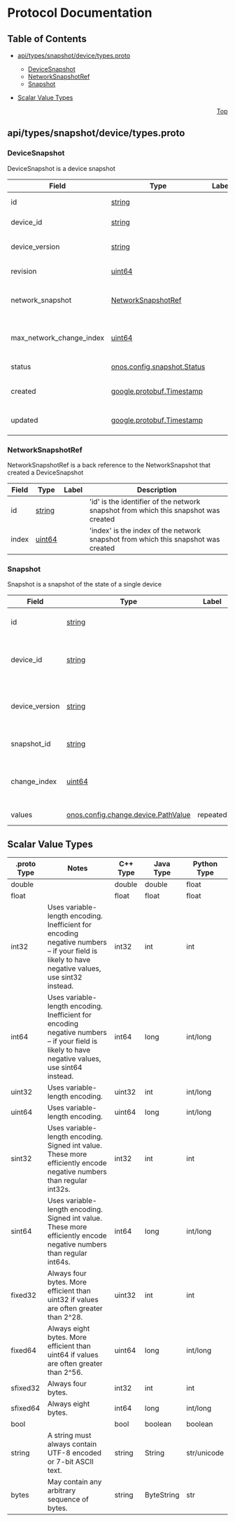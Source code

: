 # Protocol Documentation
<a name="top"></a>

## Table of Contents

- [api/types/snapshot/device/types.proto](#api/types/snapshot/device/types.proto)
    - [DeviceSnapshot](#onos.config.snapshot.device.DeviceSnapshot)
    - [NetworkSnapshotRef](#onos.config.snapshot.device.NetworkSnapshotRef)
    - [Snapshot](#onos.config.snapshot.device.Snapshot)
  
  
  
  

- [Scalar Value Types](#scalar-value-types)



<a name="api/types/snapshot/device/types.proto"></a>
<p align="right"><a href="#top">Top</a></p>

## api/types/snapshot/device/types.proto



<a name="onos.config.snapshot.device.DeviceSnapshot"></a>

### DeviceSnapshot
DeviceSnapshot is a device snapshot


| Field | Type | Label | Description |
| ----- | ---- | ----- | ----------- |
| id | [string](#string) |  | &#39;id&#39; is the unique snapshot identifier |
| device_id | [string](#string) |  | &#39;device_id&#39; is the device to which the snapshot applies |
| device_version | [string](#string) |  | &#39;device_version&#39; is the version to which the snapshot applies |
| revision | [uint64](#uint64) |  | &#39;revision&#39; is the request revision number |
| network_snapshot | [NetworkSnapshotRef](#onos.config.snapshot.device.NetworkSnapshotRef) |  | &#39;network_snapshot&#39; is a reference to the network snapshot from which this snapshot was created |
| max_network_change_index | [uint64](#uint64) |  | &#39;max_network_change_index&#39; is the maximum network change index to be snapshotted for the device |
| status | [onos.config.snapshot.Status](#onos.config.snapshot.Status) |  | &#39;status&#39; is the snapshot status |
| created | [google.protobuf.Timestamp](#google.protobuf.Timestamp) |  | &#39;created&#39; is the time at which the configuration was created |
| updated | [google.protobuf.Timestamp](#google.protobuf.Timestamp) |  | &#39;updated&#39; is the time at which the configuration was last updated |






<a name="onos.config.snapshot.device.NetworkSnapshotRef"></a>

### NetworkSnapshotRef
NetworkSnapshotRef is a back reference to the NetworkSnapshot that created a DeviceSnapshot


| Field | Type | Label | Description |
| ----- | ---- | ----- | ----------- |
| id | [string](#string) |  | &#39;id&#39; is the identifier of the network snapshot from which this snapshot was created |
| index | [uint64](#uint64) |  | &#39;index&#39; is the index of the network snapshot from which this snapshot was created |






<a name="onos.config.snapshot.device.Snapshot"></a>

### Snapshot
Snapshot is a snapshot of the state of a single device


| Field | Type | Label | Description |
| ----- | ---- | ----- | ----------- |
| id | [string](#string) |  | &#39;id&#39; is a unique snapshot identifier |
| device_id | [string](#string) |  | &#39;device_id&#39; is the device to which the snapshot applies |
| device_version | [string](#string) |  | &#39;device_version&#39; is the version to which the snapshot applies |
| snapshot_id | [string](#string) |  | &#39;snapshot_id&#39; is the ID of the snapshot |
| change_index | [uint64](#uint64) |  | &#39;change_index&#39; is the change index at which the snapshot ended |
| values | [onos.config.change.device.PathValue](#onos.config.change.device.PathValue) | repeated | &#39;values&#39; is a list of values to set |





 

 

 

 



## Scalar Value Types

| .proto Type | Notes | C++ Type | Java Type | Python Type |
| ----------- | ----- | -------- | --------- | ----------- |
| <a name="double" /> double |  | double | double | float |
| <a name="float" /> float |  | float | float | float |
| <a name="int32" /> int32 | Uses variable-length encoding. Inefficient for encoding negative numbers – if your field is likely to have negative values, use sint32 instead. | int32 | int | int |
| <a name="int64" /> int64 | Uses variable-length encoding. Inefficient for encoding negative numbers – if your field is likely to have negative values, use sint64 instead. | int64 | long | int/long |
| <a name="uint32" /> uint32 | Uses variable-length encoding. | uint32 | int | int/long |
| <a name="uint64" /> uint64 | Uses variable-length encoding. | uint64 | long | int/long |
| <a name="sint32" /> sint32 | Uses variable-length encoding. Signed int value. These more efficiently encode negative numbers than regular int32s. | int32 | int | int |
| <a name="sint64" /> sint64 | Uses variable-length encoding. Signed int value. These more efficiently encode negative numbers than regular int64s. | int64 | long | int/long |
| <a name="fixed32" /> fixed32 | Always four bytes. More efficient than uint32 if values are often greater than 2^28. | uint32 | int | int |
| <a name="fixed64" /> fixed64 | Always eight bytes. More efficient than uint64 if values are often greater than 2^56. | uint64 | long | int/long |
| <a name="sfixed32" /> sfixed32 | Always four bytes. | int32 | int | int |
| <a name="sfixed64" /> sfixed64 | Always eight bytes. | int64 | long | int/long |
| <a name="bool" /> bool |  | bool | boolean | boolean |
| <a name="string" /> string | A string must always contain UTF-8 encoded or 7-bit ASCII text. | string | String | str/unicode |
| <a name="bytes" /> bytes | May contain any arbitrary sequence of bytes. | string | ByteString | str |

